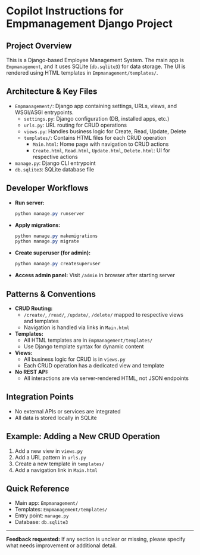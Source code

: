 # Copilot Instructions for Empmanagement Django Project

## Project Overview
This is a Django-based Employee Management System. The main app is `Empmanagement`, and it uses SQLite (`db.sqlite3`) for data storage. The UI is rendered using HTML templates in `Empmanagement/templates/`.

## Architecture & Key Files
- `Empmanagement/`: Django app containing settings, URLs, views, and WSGI/ASGI entrypoints.
  - `settings.py`: Django configuration (DB, installed apps, etc.)
  - `urls.py`: URL routing for CRUD operations
  - `views.py`: Handles business logic for Create, Read, Update, Delete
  - `templates/`: Contains HTML files for each CRUD operation
    - `Main.html`: Home page with navigation to CRUD actions
    - `Create.html`, `Read.html`, `Update.html`, `Delete.html`: UI for respective actions
- `manage.py`: Django CLI entrypoint
- `db.sqlite3`: SQLite database file

## Developer Workflows
- **Run server:**
  ```powershell
  python manage.py runserver
  ```
- **Apply migrations:**
  ```powershell
  python manage.py makemigrations
  python manage.py migrate
  ```
- **Create superuser (for admin):**
  ```powershell
  python manage.py createsuperuser
  ```
- **Access admin panel:**
  Visit `/admin` in browser after starting server

## Patterns & Conventions
- **CRUD Routing:**
  - `/create/`, `/read/`, `/update/`, `/delete/` mapped to respective views and templates
  - Navigation is handled via links in `Main.html`
- **Templates:**
  - All HTML templates are in `Empmanagement/templates/`
  - Use Django template syntax for dynamic content
- **Views:**
  - All business logic for CRUD is in `views.py`
  - Each CRUD operation has a dedicated view and template
- **No REST API:**
  - All interactions are via server-rendered HTML, not JSON endpoints

## Integration Points
- No external APIs or services are integrated
- All data is stored locally in SQLite

## Example: Adding a New CRUD Operation
1. Add a new view in `views.py`
2. Add a URL pattern in `urls.py`
3. Create a new template in `templates/`
4. Add a navigation link in `Main.html`

## Quick Reference
- Main app: `Empmanagement/`
- Templates: `Empmanagement/templates/`
- Entry point: `manage.py`
- Database: `db.sqlite3`

---

**Feedback requested:** If any section is unclear or missing, please specify what needs improvement or additional detail.